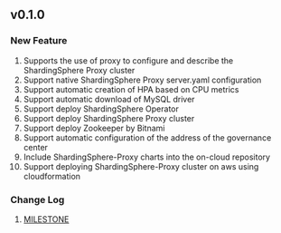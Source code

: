 ## v0.1.0

### New Feature

1. Supports the use of proxy to configure and describe the ShardingSphere Proxy cluster
1. Support native ShardingSphere Proxy server.yaml configuration
1. Support automatic creation of HPA based on CPU metrics
1. Support automatic download of MySQL driver
1. Support deploy ShardingSphere Operator
1. Support deploy ShardingSphere Proxy cluster 
1. Support deploy Zookeeper by Bitnami
1. Support automatic configuration of the address of the governance center
1. Include ShardingSphere-Proxy charts into the on-cloud repository
1. Support deploying ShardingSphere-Proxy cluster on aws using cloudformation

### Change Log

1. [MILESTONE](https://github.com/apache/shardingsphere-on-cloud/milestone/3)
